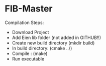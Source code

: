 # FIB-Master

Compilation Steps:
  - Download Project
  - Add Eien lib folder (not added in GITHUB!!)
  - Create new build directory (mkdir build)
  - In build directory: (cmake ../)
  - Compile : (make)
  - Run executable
